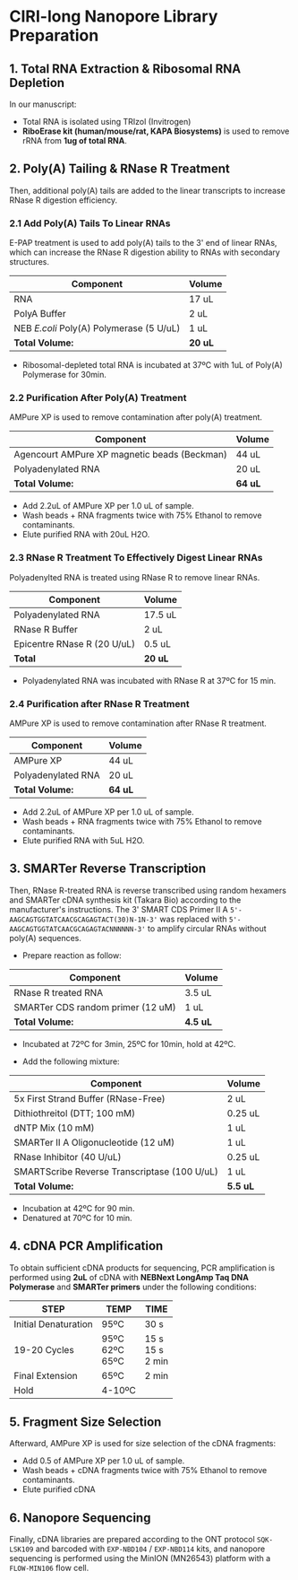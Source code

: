 # CIRI-long Nanopore Library Preparation

## 1. Total RNA Extraction & Ribosomal RNA Depletion

In our manuscript:

- Total RNA is isolated using TRIzol (Invitrogen)
- **RiboErase kit (human/mouse/rat, KAPA Biosystems)** is used to remove rRNA from **1ug of total RNA**.

## 2. Poly(A) Tailing & RNase R Treatment

Then, additional poly(A) tails are added to the linear transcripts to increase RNase R digestion efficiency.

### 2.1 Add Poly(A) Tails To Linear RNAs

E-PAP treatment is used to add poly(A) tails to the 3' end of linear RNAs, which can increase the RNase R digestion ability to RNAs with secondary structures.

Component | Volume
-|-
RNA | 17 uL
PolyA Buffer | 2 uL
NEB *E.coli* Poly(A) Polymerase (5 U/uL) | 1 uL
**Total Volume:** | **20 uL**

- Ribosomal-depleted total RNA is incubated at 37ºC with 1uL of Poly(A) Polymerase for 30min.

### 2.2 Purification After Poly(A) Treatment

AMPure XP is used to remove contamination after poly(A) treatment.

Component | Volume
-|-
Agencourt AMPure XP magnetic beads (Beckman) | 44 uL
Polyadenylated RNA | 20 uL
**Total Volume:** | **64 uL**

- Add 2.2uL of AMPure XP per 1.0 uL of sample.
- Wash beads + RNA fragments twice with 75% Ethanol to remove contaminants.
- Elute purified RNA with 20uL H2O.

### 2.3 RNase R Treatment To Effectively Digest Linear RNAs

Polyadenylted RNA is treated using RNase R to remove linear RNAs.

Component | Volume
-|-
Polyadenylated RNA  | 17.5 uL
RNase R Buffer | 2 uL
Epicentre RNase R (20 U/uL) | 0.5 uL
**Total** | **20 uL**

- Polyadenylated RNA was incubated with RNase R at 37ºC for 15 min.

### 2.4 Purification after RNase R Treatment

AMPure XP is used to remove contamination after RNase R treatment.

Component | Volume
-|-
AMPure XP | 44 uL
Polyadenylated RNA | 20 uL
**Total Volume:** | **64 uL**

- Add 2.2uL of AMPure XP per 1.0 uL of sample.
- Wash beads + RNA fragments twice with 75% Ethanol to remove contaminants.
- Elute purified RNA with 5uL H2O. 

## 3. SMARTer Reverse Transcription

Then, RNase R-treated RNA is reverse transcribed using random hexamers and SMARTer cDNA synthesis kit (Takara Bio) according to the manufacturer's instructions. The 3' SMART CDS Primer II A `5'-AAGCAGTGGTATCAACGCAGAGTACT(30)N-1N-3'` was replaced with `5'-AAGCAGTGGTATCAACGCAGAGTACNNNNNN-3'` to amplify circular RNAs without poly(A) sequences.

- Prepare reaction as follow:

Component | Volume
-|-
RNase R treated RNA | 3.5 uL
SMARTer CDS random primer (12 uM) | 1 uL
**Total Volume:** | **4.5 uL**

- Incubated at 72ºC for 3min, 25ºC for 10min, hold at 42ºC.

- Add the following mixture:

Component | Volume
-|-
5x First Strand Buffer (RNase-Free) | 2 uL
Dithiothreitol (DTT; 100 mM) | 0.25 uL
dNTP Mix (10 mM) | 1 uL
SMARTer II A Oligonucleotide (12 uM) | 1 uL
RNase Inhibitor (40 U/uL) | 0.25 uL
SMARTScribe Reverse Transcriptase (100 U/uL) | 1 uL
**Total Volume:** | **5.5 uL**

- Incubation at 42ºC for 90 min.
- Denatured at 70ºC for 10 min.

## 4. cDNA PCR Amplification

To obtain sufficient cDNA products for sequencing, PCR amplification is performed using **2uL** of cDNA with **NEBNext LongAmp Taq DNA Polymerase** and **SMARTer primers** under the following conditions:

STEP | TEMP | TIME
-|-|-
Initial Denaturation | 95ºC | 30 s
19-20 Cycles | 95ºC<br>62ºC<br>65ºC | 15 s<br>15 s<br>2 min 
Final Extension | 65ºC | 2 min
Hold | 4-10ºC

## 5. Fragment Size Selection

Afterward, AMPure XP is used for size selection of the cDNA fragments:

- Add 0.5 of AMPure XP per 1.0 uL of sample.
- Wash beads + cDNA fragments twice with 75% Ethanol to remove contaminants.
- Elute purified cDNA

## 6. Nanopore Sequencing

Finally, cDNA libraries are prepared according to the ONT protocol `SQK-LSK109` and barcoded with `EXP-NBD104` / `EXP-NBD114` kits, and nanopore sequencing is performed using the MinION (MN26543) platform with a `FLOW-MIN106` flow cell.
